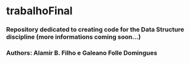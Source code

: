 # trabalhoFinal
### Repository dedicated to creating code for the Data Structure discipline (more informations coming soon...)
### Authors: Alamir B. Filho e Galeano Folle Domingues 
